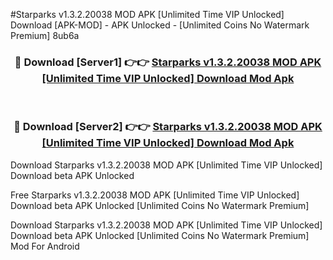 #Starparks v1.3.2.20038 MOD APK [Unlimited Time VIP Unlocked] Download [APK-MOD] - APK Unlocked - [Unlimited Coins No Watermark Premium] 8ub6a



<div align="center">

<h3>🔴 Download [Server1] 👉👉 <a href="https://momento.my/?title=Starparks_v1.3.2.20038_MOD_APK_[Unlimited_Time_VIP_Unlocked]_Download">Starparks v1.3.2.20038 MOD APK [Unlimited Time VIP Unlocked] Download Mod Apk</a></h3><br>

<h3>🔴 Download [Server2] 👉👉 <a href="https://momento.my/?title=Starparks_v1.3.2.20038_MOD_APK_[Unlimited_Time_VIP_Unlocked]_Download">Starparks v1.3.2.20038 MOD APK [Unlimited Time VIP Unlocked] Download Mod Apk</a></h3>
</div>



Download Starparks v1.3.2.20038 MOD APK [Unlimited Time VIP Unlocked] Download beta APK Unlocked

Free Starparks v1.3.2.20038 MOD APK [Unlimited Time VIP Unlocked] Download beta APK Unlocked [Unlimited Coins No Watermark Premium]

Download Starparks v1.3.2.20038 MOD APK [Unlimited Time VIP Unlocked] Download beta APK Unlocked [Unlimited Coins No Watermark Premium] Mod For Android
